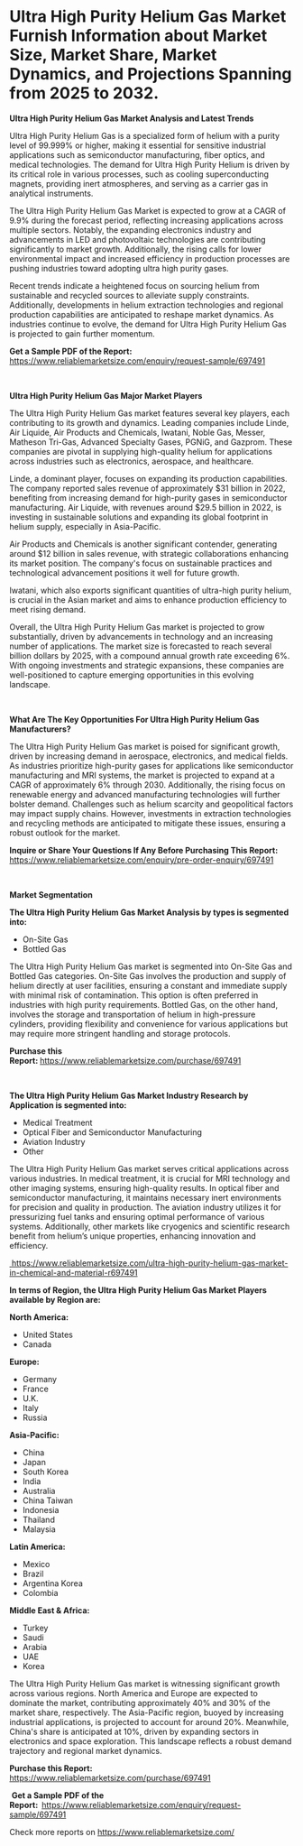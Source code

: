 <p><h1>Ultra High Purity Helium Gas Market Furnish Information about Market Size, Market Share, Market Dynamics, and Projections Spanning from 2025 to 2032.</h1></p><p><strong>Ultra High Purity Helium Gas Market Analysis and Latest Trends</strong></p>
<p><p>Ultra High Purity Helium Gas is a specialized form of helium with a purity level of 99.999% or higher, making it essential for sensitive industrial applications such as semiconductor manufacturing, fiber optics, and medical technologies. The demand for Ultra High Purity Helium is driven by its critical role in various processes, such as cooling superconducting magnets, providing inert atmospheres, and serving as a carrier gas in analytical instruments.</p><p>The Ultra High Purity Helium Gas Market is expected to grow at a CAGR of 9.9% during the forecast period, reflecting increasing applications across multiple sectors. Notably, the expanding electronics industry and advancements in LED and photovoltaic technologies are contributing significantly to market growth. Additionally, the rising calls for lower environmental impact and increased efficiency in production processes are pushing industries toward adopting ultra high purity gases.</p><p>Recent trends indicate a heightened focus on sourcing helium from sustainable and recycled sources to alleviate supply constraints. Additionally, developments in helium extraction technologies and regional production capabilities are anticipated to reshape market dynamics. As industries continue to evolve, the demand for Ultra High Purity Helium Gas is projected to gain further momentum.</p></p>
<p><strong>Get a Sample PDF of the Report:&nbsp;</strong> <a href="https://www.reliablemarketsize.com/enquiry/request-sample/697491?utm_campaign=3172&utm_medium=2&utm_source=Github&utm_content=ia&utm_term=23032025&utm_id=ultra-high-purity-helium-gas">https://www.reliablemarketsize.com/enquiry/request-sample/697491</a></p>
<p>&nbsp;</p>
<p><strong>Ultra High Purity Helium Gas Major Market Players</strong></p>
<p><p>The Ultra High Purity Helium Gas market features several key players, each contributing to its growth and dynamics. Leading companies include Linde, Air Liquide, Air Products and Chemicals, Iwatani, Noble Gas, Messer, Matheson Tri-Gas, Advanced Specialty Gases, PGNiG, and Gazprom. These companies are pivotal in supplying high-quality helium for applications across industries such as electronics, aerospace, and healthcare.</p><p>Linde, a dominant player, focuses on expanding its production capabilities. The company reported sales revenue of approximately $31 billion in 2022, benefiting from increasing demand for high-purity gases in semiconductor manufacturing. Air Liquide, with revenues around $29.5 billion in 2022, is investing in sustainable solutions and expanding its global footprint in helium supply, especially in Asia-Pacific.</p><p>Air Products and Chemicals is another significant contender, generating around $12 billion in sales revenue, with strategic collaborations enhancing its market position. The company's focus on sustainable practices and technological advancement positions it well for future growth. </p><p>Iwatani, which also exports significant quantities of ultra-high purity helium, is crucial in the Asian market and aims to enhance production efficiency to meet rising demand. </p><p>Overall, the Ultra High Purity Helium Gas market is projected to grow substantially, driven by advancements in technology and an increasing number of applications. The market size is forecasted to reach several billion dollars by 2025, with a compound annual growth rate exceeding 6%. With ongoing investments and strategic expansions, these companies are well-positioned to capture emerging opportunities in this evolving landscape.</p></p>
<p>&nbsp;</p>
<p><strong>What Are The Key Opportunities For Ultra High Purity Helium Gas Manufacturers?</strong></p>
<p><p>The Ultra High Purity Helium Gas market is poised for significant growth, driven by increasing demand in aerospace, electronics, and medical fields. As industries prioritize high-purity gases for applications like semiconductor manufacturing and MRI systems, the market is projected to expand at a CAGR of approximately 6% through 2030. Additionally, the rising focus on renewable energy and advanced manufacturing technologies will further bolster demand. Challenges such as helium scarcity and geopolitical factors may impact supply chains. However, investments in extraction technologies and recycling methods are anticipated to mitigate these issues, ensuring a robust outlook for the market.</p></p>
<p><strong>Inquire or Share Your Questions If Any Before Purchasing This Report:</strong> <a href="https://www.reliablemarketsize.com/enquiry/pre-order-enquiry/697491?utm_campaign=3172&utm_medium=2&utm_source=Github&utm_content=ia&utm_term=23032025&utm_id=ultra-high-purity-helium-gas">https://www.reliablemarketsize.com/enquiry/pre-order-enquiry/697491</a></p>
<p>&nbsp;</p>
<p><strong>Market Segmentation</strong></p>
<p><strong>The Ultra High Purity Helium Gas Market Analysis by types is segmented into:</strong></p>
<p><ul><li>On-Site Gas</li><li>Bottled Gas</li></ul></p>
<p><p>The Ultra High Purity Helium Gas market is segmented into On-Site Gas and Bottled Gas categories. On-Site Gas involves the production and supply of helium directly at user facilities, ensuring a constant and immediate supply with minimal risk of contamination. This option is often preferred in industries with high purity requirements. Bottled Gas, on the other hand, involves the storage and transportation of helium in high-pressure cylinders, providing flexibility and convenience for various applications but may require more stringent handling and storage protocols.</p></p>
<p><strong>Purchase this Report:&nbsp;</strong><a href="https://www.reliablemarketsize.com/purchase/697491?utm_campaign=3172&utm_medium=2&utm_source=Github&utm_content=ia&utm_term=23032025&utm_id=ultra-high-purity-helium-gas">https://www.reliablemarketsize.com/purchase/697491</a></p>
<p>&nbsp;</p>
<p><strong>The Ultra High Purity Helium Gas Market Industry Research by Application is segmented into:</strong></p>
<p><ul><li>Medical Treatment</li><li>Optical Fiber and Semiconductor Manufacturing</li><li>Aviation Industry</li><li>Other</li></ul></p>
<p><p>The Ultra High Purity Helium Gas market serves critical applications across various industries. In medical treatment, it is crucial for MRI technology and other imaging systems, ensuring high-quality results. In optical fiber and semiconductor manufacturing, it maintains necessary inert environments for precision and quality in production. The aviation industry utilizes it for pressurizing fuel tanks and ensuring optimal performance of various systems. Additionally, other markets like cryogenics and scientific research benefit from helium’s unique properties, enhancing innovation and efficiency.</p></p>
<p><a href="https://www.reliablemarketsize.com/ultra-high-purity-helium-gas-market-in-chemical-and-material-r697491?utm_campaign=3172&utm_medium=2&utm_source=Github&utm_content=ia&utm_term=23032025&utm_id=ultra-high-purity-helium-gas">&nbsp;https://www.reliablemarketsize.com/ultra-high-purity-helium-gas-market-in-chemical-and-material-r697491</a></p>
<p><strong>In terms of Region, the Ultra High Purity Helium Gas Market Players available by Region are:</strong></p>
<p>
    <p> <strong> North America: </strong>
        <ul>
            <li>United States</li>
            <li>Canada</li>
        </ul>
        </p> 
    <p> <strong> Europe: </strong>
        <ul>
            <li>Germany</li>
            <li>France</li>
            <li>U.K.</li>
            <li>Italy</li>
            <li>Russia</li>
        </ul>
        </p> 
    <p> <strong> Asia-Pacific: </strong>
        <ul>
            <li>China</li>
            <li>Japan</li>
            <li>South Korea</li>
            <li>India</li>
            <li>Australia</li>
            <li>China Taiwan</li>
            <li>Indonesia</li>
            <li>Thailand</li>
            <li>Malaysia</li>
        </ul>
        </p> 
    <p> <strong> Latin America: </strong>
        <ul>
            <li>Mexico</li>
            <li>Brazil</li>
            <li>Argentina Korea</li>
            <li>Colombia</li>
        </ul>
        </p> 
    <p> <strong> Middle East & Africa: </strong>
        <ul>
            <li>Turkey</li>
            <li>Saudi</li>
            <li>Arabia</li>
            <li>UAE</li>
            <li>Korea</li>
        </ul>
    </p>
    </p>
<p><p>The Ultra High Purity Helium Gas market is witnessing significant growth across various regions. North America and Europe are expected to dominate the market, contributing approximately 40% and 30% of the market share, respectively. The Asia-Pacific region, buoyed by increasing industrial applications, is projected to account for around 20%. Meanwhile, China's share is anticipated at 10%, driven by expanding sectors in electronics and space exploration. This landscape reflects a robust demand trajectory and regional market dynamics.</p></p>
<p><strong>Purchase this Report: </strong><a href="https://www.reliablemarketsize.com/purchase/697491?utm_campaign=3172&utm_medium=2&utm_source=Github&utm_content=ia&utm_term=23032025&utm_id=ultra-high-purity-helium-gas">https://www.reliablemarketsize.com/purchase/697491</a></p>
<p>&nbsp;<strong>Get a Sample PDF of the Report:&nbsp;&nbsp;</strong><a href="https://www.reliablemarketsize.com/enquiry/request-sample/697491?utm_campaign=3172&utm_medium=2&utm_source=Github&utm_content=ia&utm_term=23032025&utm_id=ultra-high-purity-helium-gas">https://www.reliablemarketsize.com/enquiry/request-sample/697491</a></p>
<p><strong></strong></p>
<p>Check more reports on <a href="https://www.reliablemarketsize.com/?utm_campaign=3172&utm_medium=2&utm_source=Github&utm_content=ia&utm_term=23032025&utm_id=ultra-high-purity-helium-gas">https://www.reliablemarketsize.com/</a></p>